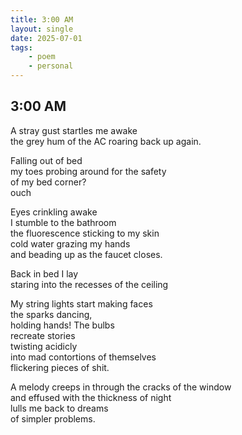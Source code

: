 ```yaml
---
title: 3:00 AM
layout: single
date: 2025-07-01
tags:
    - poem
    - personal
---
```

## 3:00 AM

A stray gust startles me awake\
the grey hum of the AC roaring back up again.

Falling out of bed\
my toes probing around for the safety\
of my bed corner?\
ouch

Eyes crinkling awake\
I stumble to the bathroom\
the fluorescence sticking to my skin\
cold water grazing my hands\
and beading up as the faucet closes.

Back in bed I lay\
staring into the recesses of the ceiling

My string lights start making faces\
the sparks dancing,\
holding hands! The bulbs\
recreate stories\
twisting acidicly\
into mad contortions of themselves\
flickering pieces of shit.

A melody creeps in through the cracks of the window\
and effused with the thickness of night\
lulls me back to dreams\
of simpler problems.
